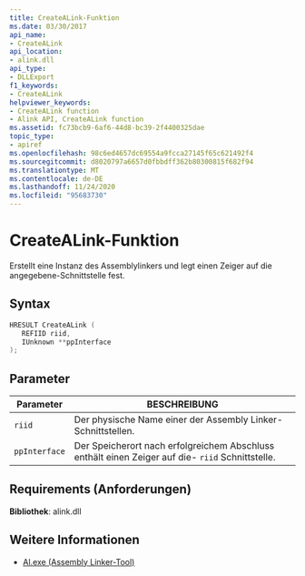 ```yaml
---
title: CreateALink-Funktion
ms.date: 03/30/2017
api_name:
- CreateALink
api_location:
- alink.dll
api_type:
- DLLExport
f1_keywords:
- CreateALink
helpviewer_keywords:
- CreateALink function
- Alink API, CreateALink function
ms.assetid: fc73bcb9-6af6-44d8-bc39-2f4400325dae
topic_type:
- apiref
ms.openlocfilehash: 98c6ed4657dc69554a9fcca27145f65c621492f4
ms.sourcegitcommit: d8020797a6657d0fbbdff362b80300815f682f94
ms.translationtype: MT
ms.contentlocale: de-DE
ms.lasthandoff: 11/24/2020
ms.locfileid: "95683730"
---
```

# <a name="createalink-function"></a>CreateALink-Funktion

Erstellt eine Instanz des Assemblylinkers und legt einen Zeiger auf die angegebene-Schnittstelle fest.  
  
## <a name="syntax"></a>Syntax  
  
```cpp  
HRESULT CreateALink (  
   REFIID riid,  
   IUnknown **ppInterface  
);  
```  
  
## <a name="parameters"></a>Parameter  
  
|Parameter|BESCHREIBUNG|  
|---------------|-----------------|  
|`riid`|Der physische Name einer der Assembly Linker-Schnittstellen.|  
|`ppInterface`|Der Speicherort nach erfolgreichem Abschluss enthält einen Zeiger auf die- `riid` Schnittstelle.|  
  
## <a name="requirements"></a>Requirements (Anforderungen)  

 **Bibliothek**: alink.dll  
  
## <a name="see-also"></a>Weitere Informationen

- [Al.exe (Assembly Linker-Tool)](../../tools/al-exe-assembly-linker.md)
